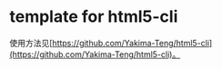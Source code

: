 # template for html5-cli

使用方法见[https://github.com/Yakima-Teng/html5-cli](https://github.com/Yakima-Teng/html5-cli)。
